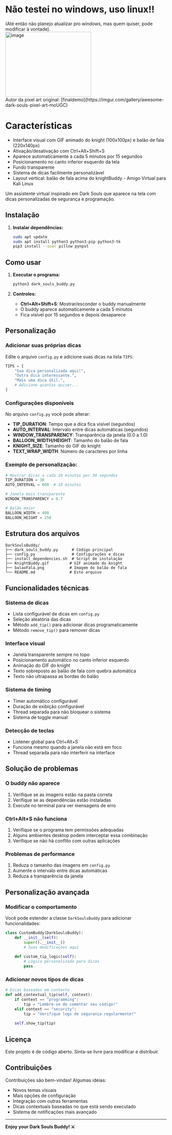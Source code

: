 <h1>Não testei no windows, uso linux!!</h1>(Até então não planejo atualizar pro windows, mas quem quiser, pode modificar à vontade).<br>
<img width="268" height="203" alt="image" src="https://github.com/user-attachments/assets/122b2535-645d-4226-9526-792b53749968" /><br>
Autor da pixel art original: [finaldemo](https://imgur.com/gallery/awesome-dark-souls-pixel-art-moUGC)

# Características

- Interface visual com GIF animado do knight (100x100px) e balão de fala (220x140px)
- Ativação/desativação com Ctrl+Alt+Shift+S
- Aparece automaticamente a cada 5 minutos por 15 segundos
- Posicionamento no canto inferior esquerdo da tela
- Fundo transparente
- Sistema de dicas facilmente personalizável
- Layout vertical: balão de fala acima do knightBuddy - Amigo Virtual para Kali Linux

Um assistente virtual inspirado em Dark Souls que aparece na tela com dicas personalizadas de segurança e programação.

## Instalação

1. **Instalar dependências:**
   ```bash
   sudo apt update
   sudo apt install python3 python3-pip python3-tk
   pip3 install --user pillow pynput
   ```

## Como usar

1. **Executar o programa:**
   ```bash
   python3 dark_souls_buddy.py
   ```

2. **Controles:**
   - **Ctrl+Alt+Shift+S**: Mostrar/esconder o buddy manualmente
   - O buddy aparece automaticamente a cada 5 minutos
   - Fica visível por 15 segundos e depois desaparece

## Personalização

### Adicionar suas próprias dicas

Edite o arquivo `config.py` e adicione suas dicas na lista `TIPS`:

```python
TIPS = [
    "Sua dica personalizada aqui!",
    "Outra dica interessante.",
    "Mais uma dica útil.",
    # Adicione quantas quiser...
]
```

### Configurações disponíveis

No arquivo `config.py` você pode alterar:

- **TIP_DURATION**: Tempo que a dica fica visível (segundos)
- **AUTO_INTERVAL**: Intervalo entre dicas automáticas (segundos)
- **WINDOW_TRANSPARENCY**: Transparência da janela (0.0 a 1.0)
- **BALLOON_WIDTH/HEIGHT**: Tamanho do balão de fala
- **KNIGHT_SIZE**: Tamanho do GIF do knight
- **TEXT_WRAP_WIDTH**: Número de caracteres por linha

### Exemplo de personalização:

```python
# Mostrar dicas a cada 10 minutos por 30 segundos
TIP_DURATION = 30
AUTO_INTERVAL = 600  # 10 minutos

# Janela mais transparente
WINDOW_TRANSPARENCY = 0.7

# Balão maior
BALLOON_WIDTH = 400
BALLOON_HEIGHT = 250
```

## Estrutura dos arquivos

```
DarkSoulsBuddy/
├── dark_souls_buddy.py      # Código principal
├── config.py                # Configurações e dicas
├── install_dependencies.sh  # Script de instalação
├── KnightBuddy.gif         # GIF animado do knight
├── balaoFala.png           # Imagem do balão de fala
└── README.md               # Este arquivo
```

## Funcionalidades técnicas

### Sistema de dicas
- Lista configurável de dicas em `config.py`
- Seleção aleatória das dicas
- Método `add_tip()` para adicionar dicas programaticamente
- Método `remove_tip()` para remover dicas

### Interface visual
- Janela transparente sempre no topo
- Posicionamento automático no canto inferior esquerdo
- Animação do GIF do knight
- Texto sobreposto ao balão de fala com quebra automática
- Texto não ultrapassa as bordas do balão

### Sistema de timing
- Timer automático configurável
- Duração de exibição configurável
- Thread separada para não bloquear o sistema
- Sistema de toggle manual

### Detecção de teclas
- Listener global para Ctrl+Alt+S
- Funciona mesmo quando a janela não está em foco
- Thread separada para não interferir na interface

## Solução de problemas

### O buddy não aparece
1. Verifique se as imagens estão na pasta correta
2. Verifique se as dependências estão instaladas
3. Execute no terminal para ver mensagens de erro

### Ctrl+Alt+S não funciona
1. Verifique se o programa tem permissões adequadas
2. Alguns ambientes desktop podem interceptar essa combinação
3. Verifique se não há conflito com outras aplicações

### Problemas de performance
1. Reduza o tamanho das imagens em `config.py`
2. Aumente o intervalo entre dicas automáticas
3. Reduza a transparência da janela

## Personalização avançada

### Modificar o comportamento
Você pode estender a classe `DarkSoulsBuddy` para adicionar funcionalidades:

```python
class CustomBuddy(DarkSoulsBuddy):
    def __init__(self):
        super().__init__()
        # Suas modificações aqui
    
    def custom_tip_logic(self):
        # Lógica personalizada para dicas
        pass
```

### Adicionar novos tipos de dicas
```python
# Dicas baseadas em contexto
def add_contextual_tip(self, context):
    if context == "programming":
        tip = "Lembre-se de comentar seu código!"
    elif context == "security":
        tip = "Verifique logs de segurança regularmente!"
    
    self.show_tip(tip)
```

## Licença

Este projeto é de código aberto. Sinta-se livre para modificar e distribuir.

## Contribuições

Contribuições são bem-vindas! Algumas ideias:
- Novos temas visuais
- Mais opções de configuração
- Integração com outras ferramentas
- Dicas contextuais baseadas no que está sendo executado
- Sistema de notificações mais avançado

---

**Enjoy your Dark Souls Buddy! ⚔️**

